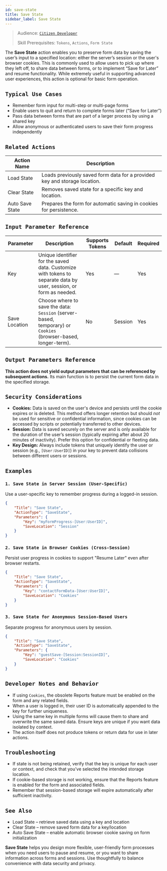 ```yaml
---
id: save-state
title: Save State
sidebar_label: Save State
---
```


> Audience: [`Citizen Developer`](/audience.md#citizen-developers)
>
> Skill Prerequisites: `Tokens`, `Actions`, `Form State`

The **Save State** action enables you to preserve form data by saving the user’s input to a specified location: either the server’s session or the user's browser cookies. This is commonly used to allow users to pick up where they left off, to share data between forms, or to implement “Save for Later” and resume functionality. While extremely useful in supporting advanced user experiences, this action is optional for basic form operation.

## `Typical Use Cases`

* Remember form input for multi-step or multi-page forms
* Enable users to quit and return to complete forms later (“Save for Later”)
* Pass data between forms that are part of a larger process by using a shared key
* Allow anonymous or authenticated users to save their form progress independently

## `Related Actions`

| Action Name    | Description                                                                |
| -------------- | -------------------------------------------------------------------------- |
| Load State     | Loads previously saved form data for a provided key and storage location.  |
| Clear State    | Removes saved state for a specific key and location.                      |
| Auto Save State| Prepares the form for automatic saving in cookies for persistence.         |

## `Input Parameter Reference`

| Parameter      | Description                                                                                                          | Supports Tokens | Default   | Required |
| -------------- | -------------------------------------------------------------------------------------------------------------------- | --------------- | --------- | -------- |
| Key            | Unique identifier for the saved data. Customize with tokens to separate data by user, session, or form as needed.    | Yes            | ―         | Yes      |
| Save Location  | Choose where to save the data: `Session` (server-based, temporary) or `Cookies` (browser-based, longer-term).        | No             | Session   | Yes      |

## `Output Parameters Reference`

**This action does not yield output parameters that can be referenced by subsequent actions.** Its main function is to persist the current form data in the specified storage.

## `Security Considerations`

- **Cookies:** Data is saved on the user's device and persists until the cookie expires or is deleted. This method offers longer retention but should *not* be used for sensitive or confidential information, since cookies can be accessed by scripts or potentially transferred to other devices.
- **Session:** Data is saved securely on the server and is only available for the duration of the user’s session (typically expiring after about 20 minutes of inactivity). Prefer this option for confidential or fleeting data.
- **Key Design:** Always include tokens that uniquely identify the user or session (e.g., `[User:UserID]`) in your key to prevent data collisions between different users or sessions.

## `Examples`

### `1. Save State in Server Session (User-Specific)`

Use a user-specific key to remember progress during a logged-in session.

```json
{
    "Title": "Save State",
    "ActionType": "SaveState",
    "Parameters": {
        "Key": "myFormProgress-[User:UserID]",
        "SaveLocation": "Session"
    }
}
```

### `2. Save State in Browser Cookies (Cross-Session)`

Persist user progress in cookies to support "Resume Later" even after browser restarts.

```json
{
    "Title": "Save State",
    "ActionType": "SaveState",
    "Parameters": {
        "Key": "contactFormData-[User:UserID]",
        "SaveLocation": "Cookies"
    }
}
```

### `3. Save State for Anonymous Session-Based Users`

Separate progress for anonymous users by session.

```json
{
    "Title": "Save State",
    "ActionType": "SaveState",
    "Parameters": {
        "Key": "guestSave-[Session:SessionID]",
        "SaveLocation": "Cookies"
    }
}
```

## `Developer Notes and Behavior`

* If using `Cookies`, the obsolete Reports feature must be enabled on the form and any related fields.
* When a user is logged in, their user ID is automatically appended to the key for further uniqueness.
* Using the same key in multiple forms will cause them to share and overwrite the same saved data. Ensure keys are unique if you want data isolated by context.
* The action itself does not produce tokens or return data for use in later actions.

## `Troubleshooting`

- If state is not being retained, verify that the key is unique for each user or context, and check that you’ve selected the intended storage location.
- If cookie-based storage is not working, ensure that the Reports feature is enabled for the form and associated fields.
- Remember that session-based storage will expire automatically after sufficient inactivity.


## `See Also`

- Load State – retrieve saved data using a key and location  
- Clear State – remove saved form data for a key/location  
- Auto Save State – enable automatic browser cookie saving on form initialization  

**Save State** helps you design more flexible, user-friendly form processes when you need users to pause and resume, or you want to share information across forms and sessions. Use thoughtfully to balance convenience with data security and privacy.